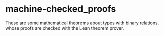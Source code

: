# machine-checked_proofs
These are some mathematical theorems about types with binary relations, whose proofs are checked with the Lean theorem prover.
